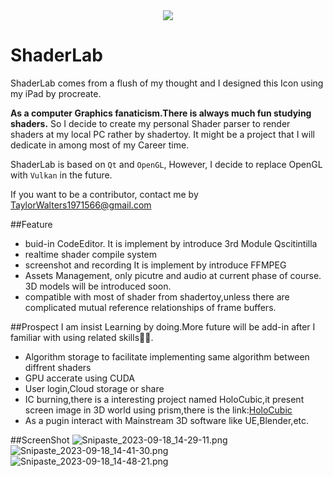<div align=center> <img src="https://i.postimg.cc/qRfLKQW4/Shader-Lab-Ico.png"/></div>

# ShaderLab

ShaderLab comes from a flush of my thought and I designed this Icon using my iPad by procreate.

**As a computer Graphics fanaticism.There is always much fun studying shaders.**  So I decide to create my personal Shader parser to render shaders at my local PC rather by shadertoy. It might be a project that I will dedicate in among most of my Career time.

ShaderLab is based on `Qt` and `OpenGL`, However, I decide to replace OpenGL with `Vulkan` in the future.

If you want to be a contributor, contact me by TaylorWalters1971566@gmail.com

##Feature
- buid-in CodeEditor.  It is implement by introduce 3rd Module Qscitintilla
- realtime shader compile system
- screenshot and recording It is implement by introduce FFMPEG
- Assets Management, only picutre and audio at current phase of course. 3D models will be introduced soon.
- compatible with most of shader from shadertoy,unless there are complicated mutual reference relationships of frame buffers.

##Prospect
I am insist Learning by doing.More future will be add-in after I familiar with using related skills👩‍💻.

- Algorithm storage to facilitate implementing same algorithm between diffrent shaders
- GPU accerate using CUDA
- User login,Cloud storage or share
- IC burning,there is a interesting project named HoloCubic,it present screen image in 3D world using prism,there is the link:[HoloCubic](https://github.com/peng-zhihui/HoloCubic)
- As a pugin interact with Mainstream 3D software like UE,Blender,etc.


##ScreenShot
![Snipaste_2023-09-18_14-29-11.png](https://img1.imgtp.com/2023/09/18/gU9eoEwU.png)
![Snipaste_2023-09-18_14-41-30.png](https://img1.imgtp.com/2023/09/18/JJThPzmb.png)
![Snipaste_2023-09-18_14-48-21.png](https://img1.imgtp.com/2023/09/18/N2BC1qYe.png)

